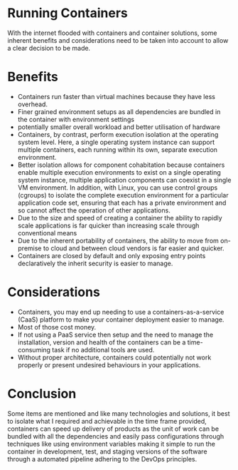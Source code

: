 # Running Containers

With the internet flooded with containers and container solutions, some inherent benefits and considerations need to be taken into account to allow a clear decision to be made.

# Benefits

- Containers run faster than virtual machines because they have less overhead.
- Finer grained environment setups as all dependencies are bundled in the container with environment settings
- potentially smaller overall workload and better utilisation of hardware
- Containers, by contrast, perform execution isolation at the operating system level. Here, a single operating system instance can support multiple containers, each running within its own, separate execution environment.
- Better isolation allows for component cohabitation because containers enable multiple execution environments to exist on a single operating system instance, multiple application components can coexist in a single VM environment. In addition, with Linux, you can use control groups (cgroups) to isolate the complete execution environment for a particular application code set, ensuring that each has a private environment and so cannot affect the operation of other applications.
- Due to the size and speed of creating a container the ability to rapidly scale applications is far quicker than increasing scale through conventional means
- Due to the inherent portability of containers, the ability to move from on-premise to cloud and between cloud vendors is far easier and quicker.
- Containers are closed by default and only exposing entry points declaratively the inherit security is easier to manage.


# Considerations

- Containers, you may end up needing to use a containers-as-a-service (CaaS) platform to make your container deployment easier to manage. 
- Most of those cost money.
- If not using a PaaS service then setup and the need to manage the installation, version and health of the containers can be a time-consuming task if no additional tools are used. 
- Without proper architecture, containers could potentially not work properly or present undesired behaviours in your applications.

# Conclusion

Some items are mentioned and like many technologies and solutions, it best to isolate what I required and achievable in the time frame provided, containers can speed up delivery of products as the unit of work can be bundled with all the dependencies and easily pass configurations through techniques like using environment variables making it simple to run the container in development, test, and staging versions of the software through a automated pipeline adhering to the DevOps principles.
